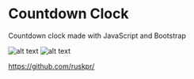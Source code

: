 # Countdown Clock 
Countdown clock made with JavaScript and Bootstrap

![alt text](https://github.com/ruskpr/Countdown-Clock/tree/main/CountdownClock_v1.1/images/example1.png)
![alt text](https://github.com/ruskpr/Countdown-Clock/tree/main/CountdownClock_v1.1/images/example2.png)


https://github.com/ruskpr/
